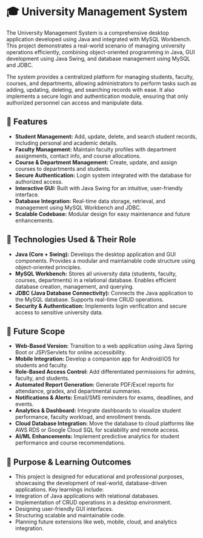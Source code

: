 # 🎓 University Management System

The University Management System is a comprehensive desktop application developed using Java and integrated with MySQL Workbench. This project demonstrates a real-world scenario of managing university operations efficiently, combining object-oriented programming in Java, GUI development using Java Swing, and database management using MySQL and JDBC.

The system provides a centralized platform for managing students, faculty, courses, and departments, allowing administrators to perform tasks such as adding, updating, deleting, and searching records with ease. It also implements a secure login and authentication module, ensuring that only authorized personnel can access and manipulate data.

## 🔹 Features

- **Student Management:** Add, update, delete, and search student records, including personal and academic details.  
- **Faculty Management:** Maintain faculty profiles with department assignments, contact info, and course allocations.  
- **Course & Department Management:** Create, update, and assign courses to departments and students.  
- **Secure Authentication:** Login system integrated with the database for authorized access.  
- **Interactive GUI:** Built with Java Swing for an intuitive, user-friendly interface.  
- **Database Integration:** Real-time data storage, retrieval, and management using MySQL Workbench and JDBC.  
- **Scalable Codebase:** Modular design for easy maintenance and future enhancements.

## 🔹 Technologies Used & Their Role

- **Java (Core + Swing):** Develops the desktop application and GUI components. Provides a modular and maintainable code structure using object-oriented principles.  
- **MySQL Workbench:** Stores all university data (students, faculty, courses, departments) in a relational database. Enables efficient database creation, management, and querying.  
- **JDBC (Java Database Connectivity):** Connects the Java application to the MySQL database. Supports real-time CRUD operations.  
- **Security & Authentication:** Implements login verification and secure access to sensitive university data.

## 🔹 Future Scope

- **Web-Based Version:** Transition to a web application using Java Spring Boot or JSP/Servlets for online accessibility.  
- **Mobile Integration:** Develop a companion app for Android/iOS for students and faculty.  
- **Role-Based Access Control:** Add differentiated permissions for admins, faculty, and students.  
- **Automated Report Generation:** Generate PDF/Excel reports for attendance, grades, and departmental summaries.  
- **Notifications & Alerts:** Email/SMS reminders for exams, deadlines, and events.  
- **Analytics & Dashboard:** Integrate dashboards to visualize student performance, faculty workload, and enrollment trends.  
- **Cloud Database Integration:** Move the database to cloud platforms like AWS RDS or Google Cloud SQL for scalability and remote access.  
- **AI/ML Enhancements:** Implement predictive analytics for student performance and course recommendations.



## 🔹 Purpose & Learning Outcomes

- This project is designed for educational and professional purposes, showcasing the development of real-world, database-driven applications. Key learnings include:
- Integration of Java applications with relational databases.
- Implementation of CRUD operations in a desktop environment.
- Designing user-friendly GUI interfaces.
- Structuring scalable and maintainable code.
- Planning future extensions like web, mobile, cloud, and analytics integration.
